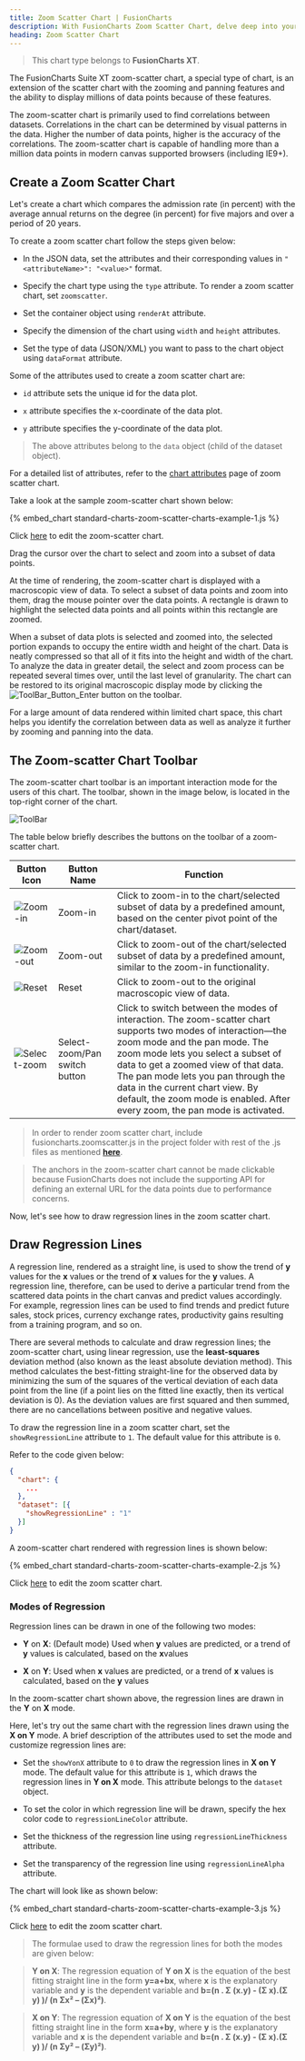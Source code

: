 ```yaml
---
title: Zoom Scatter Chart | FusionCharts
description: With FusionCharts Zoom Scatter Chart, delve deep into your data & uncover hidden correlations. Predict future trends effortlessly. Explore & get started now.
heading: Zoom Scatter Chart
---
```


> This chart type belongs to **FusionCharts XT**.

The FusionCharts Suite XT zoom-scatter chart, a special type of chart, is an extension of the scatter chart with the zooming and panning features and the ability to display millions of data points because of these features.

The zoom-scatter chart is primarily used to find correlations between datasets. Correlations in the chart can be determined by visual patterns in the data. Higher the number of data points, higher is the accuracy of the correlations. The zoom-scatter chart is capable of handling more than a million data points in modern canvas supported browsers (including IE9+).

## Create a Zoom Scatter Chart

Let's create a chart which compares the admission rate (in percent) with the average annual returns on the degree (in percent) for five majors and over a period of 20 years.

To create a zoom scatter chart follow  the steps given below:

* In the JSON data, set the attributes and their corresponding values in `"<attributeName>": "<value>"` format.

* Specify the chart type using the `type` attribute. To render a zoom scatter chart, set `zoomscatter`.

* Set the container object using `renderAt` attribute.

* Specify the dimension of the chart using `width` and `height` attributes.

* Set the type of data (JSON/XML) you want to pass to the chart object using `dataFormat` attribute.

Some of the attributes used to create a zoom scatter chart are:

* `id` attribute sets the unique id for the data plot. 

* `x` attribute specifies the x-coordinate of the data plot.

* `y` attribute specifies the y-coordinate of the data plot.

> The above attributes belong to the `data` object (child of the dataset object).

For a detailed list of attributes, refer to the [chart attributes](/chart-attributes?chart=zoomscatter) page of zoom scatter chart.

Take a look at the sample zoom-scatter chart shown below:

{% embed_chart standard-charts-zoom-scatter-charts-example-1.js %}

Click [here](http://jsfiddle.net/fusioncharts/t1d4dmgp/) to edit the zoom-scatter chart.

Drag the cursor over the chart to select and zoom into a subset of data points.

At the time of rendering, the zoom-scatter chart is displayed with a macroscopic view of data. To select a subset of data points and zoom into them, drag the mouse pointer over the data points. A rectangle is drawn to highlight the selected data points and all points within this rectangle are zoomed.

When a subset of data plots is selected and zoomed into, the selected portion expands to occupy the entire width and height of the chart. Data is neatly compressed so that all of it fits into the height and width of the chart. To analyze the data in greater detail, the select and zoom process can be repeated several times over, until the last level of granularity. The chart can be restored to its original macroscopic display mode by clicking the <span> ![ToolBar_Button_Enter](/images/standard-charts-zoom-scatter-chart-image-2.png) </span> button on the toolbar.

For a large amount of data rendered within limited chart space, this chart helps you identify the correlation between data as well as analyze it further by zooming and panning into the data.

## The Zoom-scatter Chart Toolbar

The zoom-scatter chart toolbar is an important interaction mode for the users of this chart. The toolbar, shown in the image below, is located in the top-right corner of the chart.

![ToolBar](/images/standard-charts-zoom-scatter-chart-image-1.png)

The table below briefly describes the buttons on the toolbar of a zoom-scatter chart.

Button Icon|Button Name|Function|
-|-|-
<span> ![Zoom-in](/images/standard-charts-zoom-scatter-chart-image-3.png) </span>|Zoom-in|Click to zoom-in to the chart/selected subset of data by a predefined amount, based on the center pivot point of the chart/dataset.|
<span> ![Zoom-out](/images/standard-charts-zoom-scatter-chart-image-4.png) </span>|Zoom-out|Click to zoom-out of the chart/selected subset of data by a predefined amount, similar to the zoom-in functionality.|
<span> ![Reset](/images/standard-charts-zoom-scatter-chart-image-5.png) </span>|Reset|Click to zoom-out to the original macroscopic view of data.|
<span> ![Select-zoom](/images/standard-charts-zoom-scatter-chart-image-6.png) </span>|Select-zoom/Pan switch button|Click to switch between the modes of interaction. The zoom-scatter chart supports two modes of interaction—the zoom mode and the pan mode. The zoom mode lets you select a subset of data to get a zoomed view of that data. The pan mode lets you pan through the data in the current chart view. By default, the zoom mode is enabled. After every zoom, the pan mode is activated.|

> In order to render zoom scatter chart, include fusioncharts.zoomscatter.js in the project folder with rest of the .js files as mentioned **[here](/getting-started/plain-javascript/your-first-chart-using-plain-javascript#installation-and-including-dependencies)**.

> The anchors in the zoom-scatter chart cannot be made clickable because FusionCharts does not include the supporting API for defining an external URL for the data points due to performance concerns.

Now, let's see how to draw regression lines in the zoom scatter chart. 

## Draw Regression Lines

A regression line, rendered as a straight line, is used to show the trend of **y** values for the **x** values or the trend of **x** values for the **y** values. A regression line, therefore, can be used to derive a particular trend from the scattered data points in the chart canvas and predict values accordingly. For example, regression lines can be used to find trends and predict future sales, stock prices, currency exchange rates, productivity gains resulting from a training program, and so on.

There are several methods to calculate and draw regression lines; the zoom-scatter chart, using linear regression, use the **least-squares** deviation method (also known as the least absolute deviation method). This method calculates the best-fitting straight-line for the observed data by minimizing the sum of the squares of the vertical deviation of each data point from the line (if a point lies on the fitted line exactly, then its vertical deviation is 0). As the deviation values are first squared and then summed, there are no cancellations between positive and negative values.

To draw the regression line in a zoom scatter chart, set the `showRegressionLine` attribute to `1`. The default value for this attribute is `0`.

Refer to the code given below:

```json
{
  "chart": {
    ...
  },
  "dataset": [{
  	"showRegressionLine" : "1"
  }]
}
```
A zoom-scatter chart rendered with regression lines is shown below:

{% embed_chart standard-charts-zoom-scatter-charts-example-2.js %}

Click [here](http://jsfiddle.net/fusioncharts/08jkhjn9/) to edit the zoom scatter chart.

### Modes of Regression

Regression lines can be drawn in one of the following two modes:

* **Y** on **X**: (Default mode) Used when **y** values are predicted, or a trend of **y** values is calculated, based on the **x**values

* **X** on **Y**: Used when **x** values are predicted, or a trend of **x** values is calculated, based on the **y** values

In the zoom-scatter chart shown above, the regression lines are drawn in the **Y** on **X** mode.

Here, let's try out the same chart with the regression lines drawn using the **X on Y** mode. A brief description of the attributes used to set the mode and customize regression lines are:

* Set the `showYonX` attribute to `0` to draw the regression lines in **X on Y** mode. The default value for this attribute is `1`, which draws the regression lines in **Y on X** mode. This attribute belongs to the `dataset` object.

* To set the color in which regression line will be drawn, specify the hex color code to `regressionLineColor` attribute.

* Set the thickness of the regression line using `regressionLineThickness` attribute.

* Set the transparency of the regression line using `regressionLineAlpha` attribute. 

The chart will look like as shown below:

{% embed_chart standard-charts-zoom-scatter-charts-example-3.js %}

Click [here](http://jsfiddle.net/fusioncharts/jm8rfp7h/) to edit the zoom scatter chart.

> The formulae used to draw the regression lines for both the modes are given below: 

> **Y on X**: The regression equation of **Y on X** is the equation of the best fitting straight line in the form **y=a+bx**, where **x** is the explanatory variable and **y** is the dependent variable and **b=(n . Σ (x.y) - (Σ x).(Σ y) )/ (n Σx² – (Σx)²)**. 

> **X on Y**: The regression equation of **X on Y** is the equation of the best fitting straight line in the form **x=a+by**, where **y** is the explanatory variable and **x** is the dependent variable and **b=(n . Σ (x.y) - (Σ x).(Σ y) )/ (n Σy² – (Σy)²)**.
